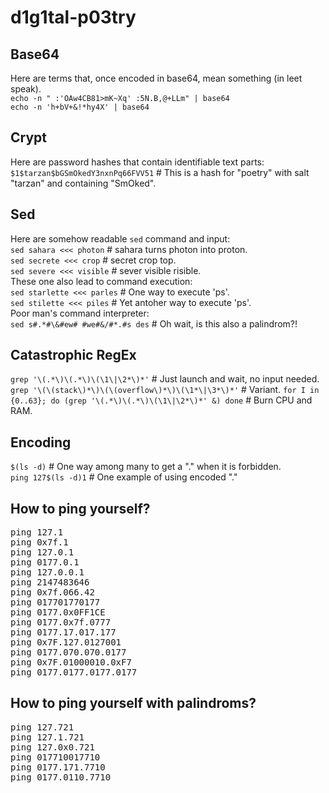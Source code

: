 # d1g1tal-p03try

## Base64
Here are terms that, once encoded in base64, mean something (in leet speak).  
``echo -n " :'OAw4CB81>mK~Xq' :5N.B,@+LLm" | base64``  
``echo -n 'h+bV+&!*hy4X' | base64``  

## Crypt
Here are password hashes that contain identifiable text parts:  
``$1$tarzan$bGSmOkedY3nxnPq66FVV51``    # This is a hash for "poetry" with salt "tarzan" and containing "SmOked".

## Sed
Here are somehow readable ``sed`` command and input:  
``sed sahara <<< photon``               # sahara turns photon into proton.  
``sed secrete <<< crop``                # secret crop top.  
``sed severe <<< visible``              # sever visible risible.  
These one also lead to command execution:  
``sed starlette <<< parles``            # One way to execute 'ps'.  
``sed stilette <<< piles``              # Yet antoher way to execute 'ps'.  
Poor man's command interpreter:  
``sed s#.*#\&#ew# #we#&/#*.#s des``     # Oh wait, is this also a palindrom?!  

## Catastrophic RegEx
``grep '\(.*\)\(.*\)\(\1\|\2*\)*'``     # Just launch and wait, no input needed. 
``grep '\(\(stack\)*\)\(\(overflow\)*\)\(\1*\|\3*\)*'``            # Variant. 
``for I in {0..63}; do (grep '\(.*\)\(.*\)\(\1\|\2*\)*' &) done``  # Burn CPU and RAM. 

## Encoding
``$(ls -d)``                            # One way among many to get a "." when it is forbidden.  
``ping 127$(ls -d)1``                   # One example of using encoded "."  

## How to ping yourself?
<pre>
ping 127.1  
ping 0x7f.1  
ping 127.0.1  
ping 0177.0.1  
ping 127.0.0.1  
ping 2147483646  
ping 0x7f.066.42  
ping 017701770177  
ping 0177.0x0FF1CE  
ping 0177.0x7f.0777  
ping 0177.17.017.177  
ping 0x7F.127.0127001  
ping 0177.070.070.0177  
ping 0x7F.01000010.0xF7  
ping 0177.0177.0177.0177  
</pre>

## How to ping yourself with palindroms?
<pre>
ping 127.721  
ping 127.1.721  
ping 127.0x0.721  
ping 017710017710  
ping 0177.171.7710  
ping 0177.0110.7710  
</pre>
